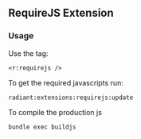 ## RequireJS Extension ##

### Usage ###

Use the tag:

```
<r:requirejs />
```

To get the required javascripts run:
```
radiant:extensions:requirejs:update
```

To compile the production js
```
bundle exec buildjs
```
